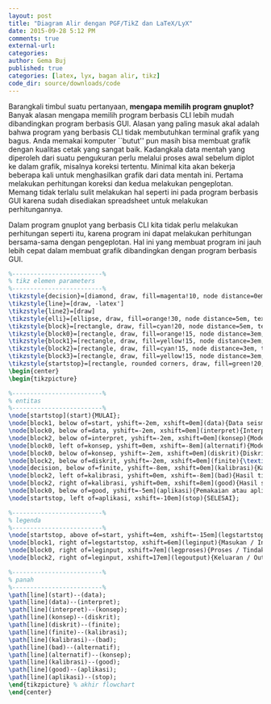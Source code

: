 ```yaml
---
layout: post
title: "Diagram Alir dengan PGF/TikZ dan LaTeX/LyX"
date: 2015-09-28 5:12 PM
comments: true
external-url:
categories:
author: Gema Buj
published: true
categories: [latex, lyx, bagan alir, tikz]
code_dir: source/downloads/code
---
```


Barangkali timbul suatu pertanyaan, **mengapa memilih program gnuplot?** Banyak alasan mengapa memilih program berbasis CLI lebih mudah dibandingkan program berbasis GUI. Alasan yang paling masuk akal adalah bahwa program yang berbasis CLI tidak membutuhkan terminal grafik yang bagus. Anda memakai komputer ``butut'' pun masih bisa membuat grafik dengan kualitas cetak yang sangat baik. Kadangkala data mentah yang diperoleh dari suatu pengukuran perlu melalui proses awal sebelum diplot ke dalam grafik, misalnya koreksi tertentu. Minimal kita akan bekerja beberapa kali untuk menghasilkan grafik dari data mentah ini. Pertama melakukan perhitungan koreksi dan kedua melakukan pengeplotan. Memang tidak terlalu sulit melakukan hal seperti ini pada program berbasis GUI karena sudah disediakan spreadsheet untuk melakukan perhitungannya.

Dalam program gnuplot yang berbasis CLI kita tidak perlu melakukan perhitungan seperti itu, karena program ini dapat melakukan perhitungan bersama-sama dengan pengeplotan. Hal ini yang membuat program ini jauh lebih cepat dalam membuat grafik dibandingkan dengan program berbasis GUI.

<!--more-->

``` tex
%-------------------------%
% tikz elemen parameters
%-------------------------%
\tikzstyle{decision}=[diamond, draw, fill=magenta!10, node distance=0em, text width=2cm, text centered]
\tikzstyle{line}=[draw, -latex']
\tikzstyle{line2}=[draw]
\tikzstyle{elli}=[ellipse, draw, fill=orange!30, node distance=5em, text width=2.3cm, text centered]
\tikzstyle{block}=[rectangle, draw, fill=cyan!20, node distance=5em, text width=3.5cm, text centered]
\tikzstyle{block0}=[rectangle, draw, fill=orange!15, node distance=3em, text width=3cm, text centered]
\tikzstyle{block1}=[rectangle, draw, fill=yellow!15, node distance=3em, text width=3cm, text centered]
\tikzstyle{block2}=[rectangle, draw, fill=cyan!15, node distance=3em, text width=3cm, text centered]
\tikzstyle{block3}=[rectangle, draw, fill=yellow!15, node distance=3em, text width=1.2cm, text centered]
\tikzstyle{startstop}=[rectangle, rounded corners, draw, fill=green!20, node distance=1em, text width=2cm, text centered]
\begin{center}
\begin{tikzpicture}

%-------------------------%
% entitas
%-------------------------%
\node[startstop](start){MULAI};
\node[block1, below of=start, yshift=-2em, xshift=0em](data){Data seismik, stratigrafi atau geologi};
\node[block0, below of=data, yshift=-2em, xshift=0em](interpret){Interpretasi};
\node[block2, below of=interpret, yshift=-2em, xshift=0em](konsep){Model konseptual};
\node[block0, left of=konsep, yshift=0em, xshift=-8em](alternatif){Model alternatif atau analisis sensitivitas};
\node[block0, below of=konsep, yshift=-2em, xshift=0em](diskrit){Diskritisasi};
\node[block2, below of=diskrit, yshift=-2em, xshift=0em](finite){\textit{Finite-element model}};
\node[decision, below of=finite, yshift=-8em, xshift=0em](kalibrasi){Kalibrasi data};
\node[block2, left of=kalibrasi, yshift=0em, xshift=-8em](bad){Hasil tidak sesuai \textit{(bad match)}};
\node[block2, right of=kalibrasi, yshift=0em, xshift=8em](good){Hasil sesuai \textit{(good match)}};
\node[block0, below of=good, yshift=-5em](aplikasi){Pemakaian atau aplikasi model};
\node[startstop, left of=aplikasi, xshift=-10em](stop){SELESAI};

%-------------------------%
% legenda
%-------------------------%
\node[startstop, above of=start, yshift=4em, xshift=-15em](legstartstop){Mulai / Selesai};
\node[block1, right of=legstartstop, xshift=6em](leginput){Masukan / Input};
\node[block0, right of=leginput, xshift=7em](legproses){Proses / Tindakan};
\node[block2, right of=leginput, xshift=17em](legoutput){Keluaran / Output};

%-------------------------%
% panah
%-------------------------%
\path[line](start)--(data);
\path[line](data)--(interpret);
\path[line](interpret)--(konsep);
\path[line](konsep)--(diskrit);
\path[line](diskrit)--(finite);
\path[line](finite)--(kalibrasi);
\path[line](kalibrasi)--(bad);
\path[line](bad)--(alternatif);
\path[line](alternatif)--(konsep);
\path[line](kalibrasi)--(good);
\path[line](good)--(aplikasi);
\path[line](aplikasi)--(stop);
\end{tikzpicture} % akhir flowchart
\end{center}
```
